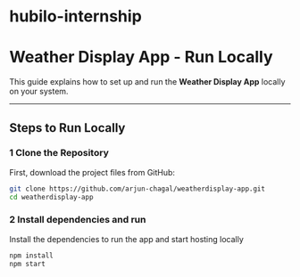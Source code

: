 
# hubilo-internship
# Weather Display App - Run Locally  

This guide explains how to set up and run the **Weather Display App** locally on your system.

---

##  Steps to Run Locally  

### 1 Clone the Repository  
First, download the project files from GitHub:  

```bash
git clone https://github.com/arjun-chagal/weatherdisplay-app.git
cd weatherdisplay-app

```
### 2 Install dependencies and run
Install the dependencies to run the app and start hosting locally
```bash
npm install
npm start
```

